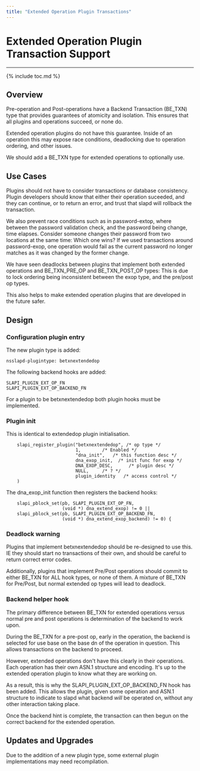 ```yaml
---
title: "Extended Operation Plugin Transactions"
---
```


# Extended Operation Plugin Transaction Support
------------------------------------------------

{% include toc.md %}

Overview
--------

Pre-operation and Post-operations have a Backend Transaction (BE_TXN) type that provides guarantees of atomicity and isolation. This ensures that all plugins and operations succeed, or none do.

Extended operation plugins do not have this guarantee. Inside of an operation this may expose race conditions, deadlocking due to operation ordering, and other issues.

We should add a BE_TXN type for extended operations to optionally use. 

Use Cases
---------

Plugins should not have to consider transactions or database consistency. Plugin developers should know that either their operation suceeded, and they can continue, or to return an error, and trust that slapd will rollback the transaction.

We also prevent race conditions such as in password-extop, where between the password validation check, and the password being change, time elapses. Consider someone changes their password from two locations at the same time: Which one wins? If we used transactions around password-exop, one operation would fail as the current password no longer matches as it was changed by the former change.

We have seen deadlocks between plugins that implement both extended operations and BE_TXN_PRE_OP and BE_TXN_POST_OP types: This is due to lock ordering being inconsistent between the exop type, and the pre/post op types.

This also helps to make extended operation plugins that are developed in the future safer.

Design
------

### Configuration plugin entry

The new plugin type is added:

    nsslapd-plugintype: betxnextendedop

The following backend hooks are added:

    SLAPI_PLUGIN_EXT_OP_FN
    SLAPI_PLUGIN_EXT_OP_BACKEND_FN

For a plugin to be betxnextendedop both plugin hooks must be implemented.

### Plugin init

This is identical to extendedop plugin initialisation.

        slapi_register_plugin("betxnextendedop", /* op type */                   
                              1,        /* Enabled */                            
                              "dna_init",   /* this function desc */             
                              dna_exop_init,  /* init func for exop */           
                              DNA_EXOP_DESC,      /* plugin desc */               
                              NULL,     /* ? */                                                                 
                              plugin_identity   /* access control */             
        ) 

The dna_exop_init function then registers the backend hooks:

        slapi_pblock_set(pb, SLAPI_PLUGIN_EXT_OP_FN,                             
                         (void *) dna_extend_exop) != 0 ||                       
        slapi_pblock_set(pb, SLAPI_PLUGIN_EXT_OP_BACKEND_FN,                     
                         (void *) dna_extend_exop_backend) != 0) {  


### Deadlock warning

Plugins that implement betxnextendedop should be re-designed to use this. IE they should start no transactions of their own, and should be careful to return correct error codes.

Additionally, plugins that implement Pre/Post operations should commit to either BE_TXN for ALL hook types, or none of them. A mixture of BE_TXN for Pre/Post, but normal extended op types will lead to deadlock.

### Backend helper hook

The primary difference between BE_TXN for extended operations versus normal pre and post operations is determination of the backend to work upon.

During the BE_TXN for a pre-post op, early in the operation, the backend is selected for use base on the base dn of the operation in question. This allows transactions on the backend to proceed.

However, extended operations don't have this clearly in their operations. Each operation has their own ASN.1 structure and encoding. It's up to the extended operation plugin to know what they are working on.

As a result, this is why the SLAPI_PLUGIN_EXT_OP_BACKEND_FN hook has been added. This allows the plugin, given some operation and ASN.1 structure to indicate to slapd what backend *will* be operated on, without any other interaction taking place.

Once the backend hint is complete, the transaction can then begun on the correct backend for the extended operation.

Updates and Upgrades
--------------------

Due to the addition of a new plugin type, some external plugin implementations may need recompilation.

